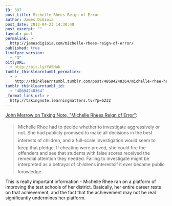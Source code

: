 ```yaml
---
ID: 397
post_title: Michelle Rhees Reign of Error
author: James DiGioia
post_date: 2013-04-23 14:30:48
post_excerpt: ""
layout: post
permalink: >
  http://jamesdigioia.com/michelle-rhees-reign-of-error/
published: true
livefyre_version:
  - "3"
bitlyURL:
  - http://bit.ly/YA5Hak
tumblr_thinklearntumbl_permalink:
  - >
    http://thinklearntumbl.tumblr.com/post/48694248364/michelle-rhee-had-to-decide-whether-to-investigate
tumblr_thinklearntumbl_id:
  - "48694248364"
_format_link_url: >
  http://takingnote.learningmatters.tv/?p=6232
---
```

[John Merrow on Taking Note, "Michelle Rhees Reign of Error"][1]:

> Michelle Rhee had to decide whether to investigate aggressively or not. She had publicly promised to make all decisions in the best interests of children, and a full-scale investigation would seem to keep that pledge. If cheating were proved, she could fire the offenders and see that students with false scores received the remedial attention they needed. Failing to investigate might be interpreted as a betrayal of childrens interestsif it ever became public knowledge.

This is really important information - Michelle Rhee ran on a platform of improving the test schools of her district. Basically, her entire career rests on that achievement, and the fact that the achievement may not be real significantly undermines her platform.

 [1]: http://takingnote.learningmatters.tv/?p=6232
